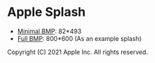 # Apple Splash

- [Minimal BMP](Minimal_MlgmXyysd.bmp): 82*493
- [Full BMP](Full_MlgmXyysd.bmp): 800*600 (As an example splash)

Copyright (C) 2021 Apple Inc. All rights reserved.